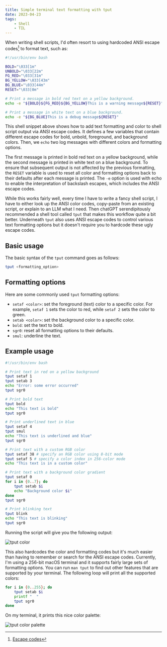 ```yaml
---
title: Simple terminal text formatting with tput
date: 2023-04-23
tags:
    - Shell
    - TIL
---
```


When writing shell scripts, I'd often resort to using hardcoded ANSI escape codes[^1] to
format text, such as:

```bash
#!/usr/bin/env bash

BOLD="\033[1m"
UNBOLD="\033[22m"
FG_RED="\033[31m"
BG_YELLOW="\033[43m"
BG_BLUE="\033[44m"
RESET="\033[0m"

# Print a message in bold red text on a yellow background.
echo -e "${BOLD}${FG_RED}${BG_YELLOW}This is a warning message${RESET}"

# Print a message in white text on a blue background.
echo -e "${BG_BLUE}This is a debug message${RESET}"
```

This shell snippet above shows how to add text formatting and color to shell script output
via ANSI escape codes. It defines a few variables that contain different escape codes for
bold, unbold, foreground, and background colors. Then, we `echo` two log messages with
different colors and formatting options.

The first message is printed in bold red text on a yellow background, while the second
message is printed in white text on a blue background. To ensure that subsequent output is
not affected by the previous formatting, the `RESET` variable is used to reset all color and
formatting options back to their defaults after each message is printed. The `-e` option is
used with echo to enable the interpretation of backslash escapes, which includes the ANSI
escape codes.

While this works fairly well, every time I have to write a fancy shell script, I have to
either look up the ANSI color codes, copy-paste from an existing script, or explain to an
LLM what I need. Then chatGPT serendipitously recommended a shell tool called `tput` that
makes this workflow quite a bit better. Underneath `tput` also uses ANSI escape codes to
control various text formatting options but it doesn't require you to hardcode these ugly
escape codes.

## Basic usage

The basic syntax of the `tput` command goes as follows:

```sh
tput <formatting_option>
```

## Formatting options

Here are some commonly used `tput` formatting options:

* `setaf <color>`: set the foreground (text) color to a specific color. For example,
`setaf 1` sets the color to red, while `setaf 2` sets the color to green.
* `setab <color>`: set the background color to a specific color.
* `bold`: set the text to bold.
* `sgr0`: reset all formatting options to their defaults.
* `smul`: underline the text.

## Example usage

```bash
#!/usr/bin/env bash

# Print text in red on a yellow background
tput setaf 1
tput setab 3
echo "Error: some error occurred"
tput sgr0

# Print bold text
tput bold
echo "This text is bold"
tput sgr0

# Print underlined text in blue
tput setaf 4
tput smul
echo "This text is underlined and blue"
tput sgr0

# Print text with a custom RGB color
tput setaf 38 # specify an RGB color using 8-bit mode
tput setaf 5 # specify a color index in 256-color mode
echo "This text is in a custom color"

# Print text with a background color gradient
tput setaf 0
for i in {0..7}; do
    tput setab $i
    echo "Background color $i"
done
tput sgr0

# Print blinking text
tput blink
echo "This text is blinking"
tput sgr0
```

Running the script will give you the following output:

![tput color][image_1]

This also hardcodes the color and formatting codes but it's much easier than having to
remember or search for the ANSI escape codes. Currently, I'm using a 256-bit macOS terminal
and it supports fairly large sets of formatting options. You can run `man tput` to find out
other features that are supported by your terminal. The following loop will print all the
supported colors:

```sh
for i in {0..255}; do
    tput setab $i
    printf "  "
    tput sgr0
done
```

On my terminal, it prints this nice color palette:

![tput color palette][image_2]

[^1]: [Escape codes](https://gist.github.com/fnky/458719343aabd01cfb17a3a4f7296797)

[image_1]: https://user-images.githubusercontent.com/30027932/233862459-4035a81d-d2e9-40a7-9fe3-c68775c5e19c.png
[image_2]: https://user-images.githubusercontent.com/30027932/233863008-32dbb414-f94f-4644-899f-1211bc38ec02.png
